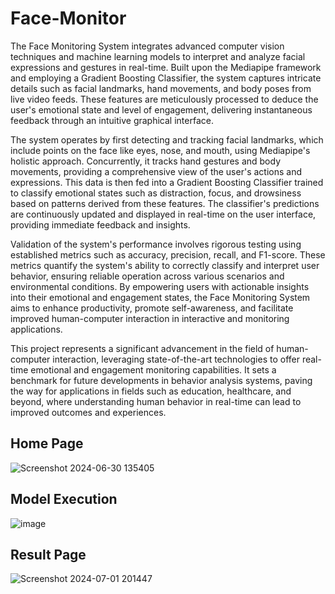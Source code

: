 # Face-Monitor

The Face Monitoring System integrates advanced computer vision techniques and machine learning models to interpret and analyze facial expressions and gestures in real-time. Built upon the Mediapipe framework and employing a Gradient Boosting Classifier, the system captures intricate details such as facial landmarks, hand movements, and body poses from live video feeds. These features are meticulously processed to deduce the user's emotional state and level of engagement, delivering instantaneous feedback through an intuitive graphical interface.

The system operates by first detecting and tracking facial landmarks, which include points on the face like eyes, nose, and mouth, using Mediapipe's holistic approach. Concurrently, it tracks hand gestures and body movements, providing a comprehensive view of the user's actions and expressions. This data is then fed into a Gradient Boosting Classifier trained to classify emotional states such as distraction, focus, and drowsiness based on patterns derived from these features. The classifier's predictions are continuously updated and displayed in real-time on the user interface, providing immediate feedback and insights.

Validation of the system's performance involves rigorous testing using established metrics such as accuracy, precision, recall, and F1-score. These metrics quantify the system's ability to correctly classify and interpret user behavior, ensuring reliable operation across various scenarios and environmental conditions. By empowering users with actionable insights into their emotional and engagement states, the Face Monitoring System aims to enhance productivity, promote self-awareness, and facilitate improved human-computer interaction in interactive and monitoring applications.

This project represents a significant advancement in the field of human-computer interaction, leveraging state-of-the-art technologies to offer real-time emotional and engagement monitoring capabilities. It sets a benchmark for future developments in behavior analysis systems, paving the way for applications in fields such as education, healthcare, and beyond, where understanding human behavior in real-time can lead to improved outcomes and experiences.

## Home Page
![Screenshot 2024-06-30 135405](https://github.com/user-attachments/assets/3c5a4631-b30f-4ec0-a129-36a4d7f4757a)

## Model Execution 
![image](https://github.com/user-attachments/assets/db7ea40a-5b9e-4893-a096-06ceaee6c9a8)

## Result Page 
![Screenshot 2024-07-01 201447](https://github.com/user-attachments/assets/0148ec98-641e-4603-a43e-32d6c551d18a)

